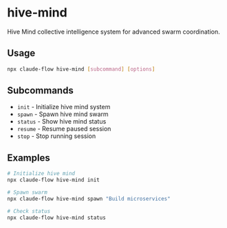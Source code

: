 # hive-mind

Hive Mind collective intelligence system for advanced swarm coordination.

## Usage

```bash
npx claude-flow hive-mind [subcommand] [options]
```

## Subcommands

- `init` - Initialize hive mind system
- `spawn` - Spawn hive mind swarm
- `status` - Show hive mind status
- `resume` - Resume paused session
- `stop` - Stop running session

## Examples

```bash
# Initialize hive mind
npx claude-flow hive-mind init

# Spawn swarm
npx claude-flow hive-mind spawn "Build microservices"

# Check status
npx claude-flow hive-mind status
```
